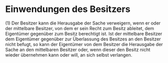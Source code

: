 # Einwendungen des Besitzers

(1) Der Besitzer kann die Herausgabe der Sache verweigern, wenn er oder der mittelbare Besitzer, von dem er sein Recht zum Besitz ableitet, dem Eigentümer gegenüber zum Besitz berechtigt ist. Ist der mittelbare Besitzer dem Eigentümer gegenüber zur Überlassung des Besitzes an den Besitzer nicht befugt, so kann der Eigentümer von dem Besitzer die Herausgabe der Sache an den mittelbaren Besitzer oder, wenn dieser den Besitz nicht wieder übernehmen kann oder will, an sich selbst verlangen.